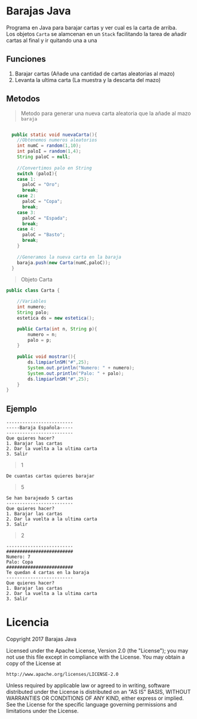 # Barajas Java
Programa en Java para barajar cartas y ver cual es la carta de arriba.
<br>Los objetos `Carta` se alamcenan en un `Stack` facilitando la tarea de añadir cartas al final y ir quitando una a una

## Funciones
1. Barajar cartas (Añade una cantidad de cartas aleatorias al mazo)
2. Levanta la ultima carta (La muestra y la descarta del mazo)

## Metodos
> Metodo para generar una nueva carta aleatoria que la añade al mazo `baraja`
```java

  public static void nuevaCarta(){
    //Obtenemos numeros aleatorios
    int numC = random(1,10);
    int paloI = random(1,4);
    String paloC = null;
		
    //Convertimos palo en String
    switch (paloI){
    case 1:
      paloC = "Oro";
      break;
    case 2:
      paloC = "Copa";
      break;
    case 3:
      paloC = "Espada";
      break;
    case 4:
      paloC = "Basto";
      break;
    }
		
    //Generamos la nueva carta en la baraja
    baraja.push(new Carta(numC,paloC));
  }

```
> Objeto Carta
```java
public class Carta {

	//Variables
	int numero;
	String palo;
	estetica ds = new estetica();

	public Carta(int n, String p){
		numero = n;
		palo = p;
	}
	
	public void mostrar(){
		ds.limpiarlnSM("#",25);
		System.out.println("Numero: " + numero);
		System.out.println("Palo: " + palo);
		ds.limpiarlnSM("#",25);
	}
}
```

## Ejemplo
```
-------------------------
-----Baraja Española-----
-------------------------
Que quieres hacer?
1. Barajar las cartas
2. Dar la vuelta a la ultima carta
3. Salir
```
> 1
```
De cuantas cartas quieres barajar
```
> 5
```
Se han barajeado 5 cartas
-------------------------
Que quieres hacer?
1. Barajar las cartas
2. Dar la vuelta a la ultima carta
3. Salir
```
> 2
```
-------------------------
#########################
Numero: 7
Palo: Copa
#########################
Te quedan 4 cartas en la baraja
-------------------------
Que quieres hacer?
1. Barajar las cartas
2. Dar la vuelta a la ultima carta
3. Salir
```

# Licencia
Copyright 2017 Barajas Java

Licensed under the Apache License, Version 2.0 (the "License");
you may not use this file except in compliance with the License.
You may obtain a copy of the License at

    http://www.apache.org/licenses/LICENSE-2.0

Unless required by applicable law or agreed to in writing, software
distributed under the License is distributed on an "AS IS" BASIS,
WITHOUT WARRANTIES OR CONDITIONS OF ANY KIND, either express or implied.
See the License for the specific language governing permissions and
limitations under the License.
